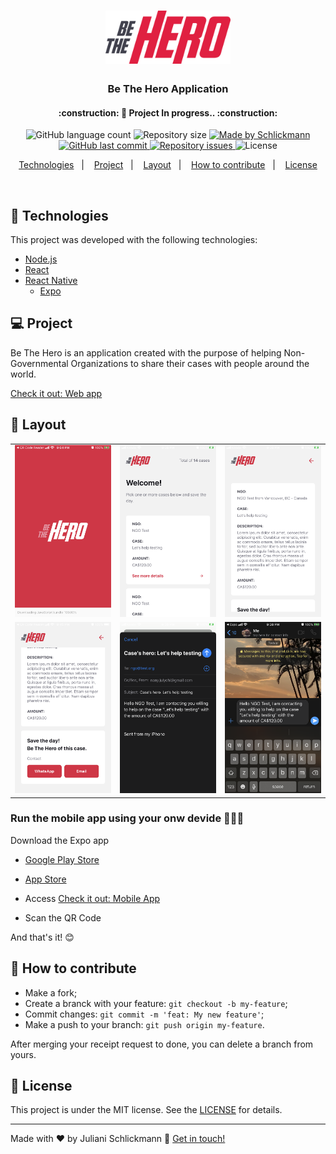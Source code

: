 <h1 align="center">
    <img alt="Be The Hero" src="./.github/logo.svg" width="200px" />
</h1>

<h3 align="center">
  Be The Hero Application
</h3>

<h4 align="center"> 
	:construction: 🚀 Project In progress.. :construction:
</h4>

<p align="center">
  <img alt="GitHub language count" src="https://img.shields.io/github/languages/count/Schlickmann/be-the-hero?color=%2304D361">

  <img alt="Repository size" src="https://img.shields.io/github/repo-size/Schlickmann/be-the-hero">
	
  <a href="https://www.linkedin.com/in/juliani-schlickmann-damasceno/" target="_blank">
    <img alt="Made by Schlickmann" src="https://img.shields.io/badge/made%20by-Schlickmann-%2304D361">
  </a>

  <a href="https://github.com/Schlickmann/be-the-hero/commits/master">
    <img alt="GitHub last commit" src="https://img.shields.io/github/last-commit/Schlickmann/be-the-hero">
  </a>

  <a href="https://github.com/Schlickmann/be-the-hero/issues">
    <img alt="Repository issues" src="https://img.shields.io/github/issues/Schlickmann/be-the-hero">
  </a>

  <img alt="License" src="https://img.shields.io/badge/license-MIT-brightgreen">
</p>
<p align="center">
  <a href="#rocket-Technologies">Technologies</a>&nbsp;&nbsp;&nbsp;|&nbsp;&nbsp;&nbsp;
  <a href="#-project">Project</a>&nbsp;&nbsp;&nbsp;|&nbsp;&nbsp;&nbsp;
  <a href="#-layout">Layout</a>&nbsp;&nbsp;&nbsp;|&nbsp;&nbsp;&nbsp;
  <a href="#-how-to-contribute">How to contribute</a>&nbsp;&nbsp;&nbsp;|&nbsp;&nbsp;&nbsp;
  <a href="#memo-license">License</a>
</p>

<br>


## :rocket: Technologies

This project was developed with the following technologies:

- [Node.js](https://nodejs.org/en/) 
- [React](https://reactjs.org)
- [React Native](https://facebook.github.io/react-native/)
   - [Expo](https://expo.io/)

## 💻 Project

<p>Be The Hero is an application created with the purpose of helping Non-Governmental Organizations to share their cases with people around the world.</p>

[Check it out: Web app](https://bethehero-schlickmann.netlify.com/)

## 🔖 Layout

<table>
  <tbody>
	 <tr>
	   <td><img alt="Be The Hero" src="./.github/01.PNG" width="200px" /></td>
	   <td><img alt="Be The Hero" src="./.github/02.PNG" width="200px" /></td>
	   <td><img alt="Be The Hero" src="./.github/03.PNG" width="200px" /></td>
	 </tr>
	  <tr>
	   <td><img alt="Be The Hero" src="./.github/04.jpeg" width="200px" /></td>
	   <td><img alt="Be The Hero" src="./.github/05.PNG" width="200px" /></td>
	   <td><img alt="Be The Hero" src="./.github/06.PNG" width="200px" /></td>
	 </tr>
  </tbody>
</table>

### Run the mobile app using your onw devide ✌🏻📱

<p>Download the Expo app</p>

- [Google Play Store](https://play.google.com/store/apps/details?id=host.exp.exponent&hl=en_CA)
- [App Store](https://apps.apple.com/ca/app/expo-client/id982107779)

- Access [Check it out: Mobile App](https://exp.host/@schlickmann/bethehero)
- Scan the QR Code

And that's it! 😊

## 🤔 How to contribute

- Make a fork;
- Create a branck with your feature: `git checkout -b my-feature`;
- Commit changes: `git commit -m 'feat: My new feature'`;
- Make a push to your branch: `git push origin my-feature`.

After merging your receipt request to done, you can delete a branch from yours.

## :memo: License

This project is under the MIT license. See the [LICENSE](LICENSE) for details.

---

Made with ♥ by Juliani Schlickmann :wave: [Get in touch!](https://www.linkedin.com/in/juliani-schlickmann-damasceno)
